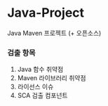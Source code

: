 # Java-Project
Java Maven 프로젝트 (+ 오픈소스)

### 검출 항목
1. Java 함수 취약점 
2. Maven 라이브러리 취약점
3. 라이선스 이슈
4. SCA 검출 컴포넌트 
